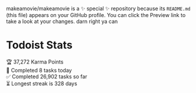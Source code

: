 makeamovie/makeamovie is a ✨ special ✨ repository because its `README.md` (this file) appears on your GitHub profile.
You can click the Preview link to take a look at your changes. darn right ya can

# Todoist Stats

<!-- TODO-IST:START -->
🏆  37,272 Karma Points           
🌸  Completed 8 tasks today           
✅  Completed 26,902 tasks so far           
⏳  Longest streak is 328 days
<!-- TODO-IST:END -->